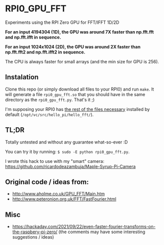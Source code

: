 # RPI0_GPU_FFT
Experiments using the RPI Zero GPU for FFT/IFFT 1D/2D

**For an input 4194304 (1D), the GPU was around 7X faster than np.fft.fft and np.fft.ifft in sequence.**

**For an input 1024x1024 (2D), the GPU was around 2X faster than np.fft.fft2 and np.fft.ifft2 in sequence.**

The CPU is always faster for small arrays (and the min size for GPU is 256).

## Instalation
Clone this repo (or simply download all files to your RPI0) and run ```make```. 
It will generate a file ```rpi0_gpu_fft.so``` that you should have in the same directory as the ```rpi0_gpu_fft.py```. That's it ;)

I'm supposing your RPI0 has [the rest of the files necessary](https://github.com/raspberrypi/firmware/tree/2878d98d7d0c113efbe6419bde4c4d3b90d2f43e/opt/vc/src/hello_pi/hello_fft) installed by default (```/opt/vc/src/hello_pi/hello_fft/```).

## TL;DR
Totally untested and without any guarantee what-so-ever :D  

You can try it by running:
```$ sudo -E python rpi0_gpu_fft.py```.

I wrote this hack to use with my "smart" camera: https://github.com/ricardodeazambuja/Maple-Syrup-Pi-Camera

## Original code / ideas from:
* http://www.aholme.co.uk/GPU_FFT/Main.htm
* http://www.peteronion.org.uk/FFT/FastFourier.html


## Misc
* https://hackaday.com/2021/09/22/even-faster-fourier-transforms-on-the-raspbery-pi-zero/ (the comments may have some interesting suggestions / ideas)
